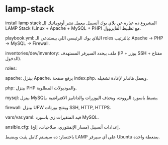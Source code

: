 # lamp-stack
install lamp stack 
المشروع ده عبارة عن بلاي بوك أنسيبل بيعمل نشر أوتوماتيك للـ LAMP Stack (Linux + Apache + MySQL + PHP) مع تظبيط الفايروول.

playbook.yml: البلاي بوك الرئيسي اللي بيستدعي الـ roles بالترتيب: Apache → PHP → MySQL → Firewall.

inventories/dev/inventory: ملف بيحدد السيرفر المستهدف (IP + يوزر SSH + مفتاح الدخول).

roles:

apache: بينزل Apache، يرفع صفحة index.php، ويعمل هاندلر لإعادة تشغيله.

php: بينزل PHP والموديولات المطلوبة.

mysql: بينزل MySQL، يضبط باسورد الرووت، ويحذف اليوزرات والداتابيز الافتراضية.

firewall: بينزل UFW ويفتح بورتات SSH, HTTP, HTTPS.


vars/var.yaml: فيه المتغيرات زي باسورد MySQL.

ansible.cfg: إعدادات أنسيبل (مسار الإنفنتوري، صلاحيات، إلخ).


باختصار: ده سيستم كامل يثبت ويضبط LAMP على أي سيرفر Ubuntu بضغطة واحدة.
